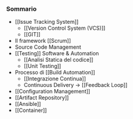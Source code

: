 ### Sommario
- [[Issue Tracking System]]
	- [[Version Control System (VCS)]]
	- [[GIT]]
- Il framework [[Scrum]]
- Source Code Management
- [[Testing]] Software & Automation
	- [[Analisi Statica del codice]]
	- [[Unit Testing]]
- Processo di [[Build Automation]]
	- [[Integrazione Continua]]
	- Continuous Delivery -> [[Feedback Loop]]
- [[Configuration Management]]
- [[Artifact Repository]]
- [[Ansible]]
- [[Container]]